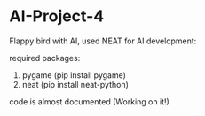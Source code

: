 # AI-Project-4
Flappy bird with AI, used NEAT for AI development:

required packages:
  1. pygame (pip install pygame)
  2. neat (pip install neat-python)

code is almost documented (Working on it!)
